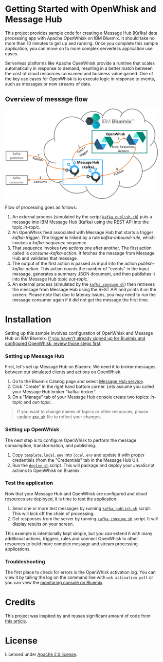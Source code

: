# Getting Started with OpenWhisk and Message Hub
This project provides sample code for creating a Message Hub (Kafka) data processing app with Apache OpenWhisk on IBM Bluemix. It should take no more than 10 minutes to get up and running. Once you complete this sample application, you can move on to more complex serverless application use cases.

Serverless platforms like Apache OpenWhisk provide a runtime that scales automatically in response to demand, resulting in a better match between the cost of cloud resources consumed and business value gained. One of the key use cases for OpenWhisk is to execute logic in response to events, such as messages or new streams of data.

## Overview of message flow
![Sample Architecture](/images/OpenWhisk-MessageHub-sample-architecture.png)

Flow of processing goes as follows:

1. An external process (simulated by the script [`kafka_publish.sh`](kafka_publish.sh)) puts a message into IBM Message Hub (Kafka) using the REST API into the topic _in-topic_.
2. An OpenWhisk feed associated with Message Hub that starts a trigger _kafka-trigger_. The trigger is linked by a rule _kafka-inbound-rule_, which invokes a _kafka-sequence_ sequence.
3. That sequence invokes two actions one after another. The first action called is _consume-kafka-action_. It fetches the message from Message Hub and validates that message.
4. The output of the first action is passed as input into the action _publish-kafka-action_. This action counts the number of "events" in the input message, generates a summary JSON document, and then publishes it into the Message Hub topic _out-topic_.
5. An external process (simulated by the [`kafka_consume.sh`](kafka_consume.sh)) then retrieves the message from Message Hub using the REST API and prints it on the screen. Please note that due to latency issues, you may need to run the message consumer again if it did not get the message the first time.

# Installation
Setting up this sample involves configuration of OpenWhisk and Message Hub on IBM Bluemix. [If you haven't already signed up for Bluemix and configured OpenWhisk, review those steps first](docs/OPENWHISK.md).

### Setting up Message Hub
First, let's set up Message Hub on Bluemix. We need it to broker messages between our simulated clients and actions on OpenWhisk.

1. Go to the Bluemix Catalog page and select [Message Hub service](https://console.ng.bluemix.net/catalog/services/message-hub).
2. Click "Create" in the right hand bottom corner. Lets assume you called your Message Hub broker "kafka-broker".
3. On a "Manage" tab of your Message Hub console create two topics: _in-topic_ and _out-topic_.

> If you want to change names of topics or other resources, please update [`env.sh`](env.sh) file to reflect your changes.

### Setting up OpenWhisk
The next step is to configure OpenWhisk to perform the message consumption, transformation, and publishing.

1. Copy [`template.local.env`](template.local.env) into `local.env` and update it with proper credentials (from the "Credentials" tab in the Message Hub UI).
3. Run the [`deploy.sh`](deploy.sh) script. This will package and deploy your JavaScript actions to OpenWhisk on Bluemix.

### Test the application
Now that your Message Hub and OpenWhisk are configured and cloud resources are deployed, it is time to test the application.

1. Send one or more test messages by running [`kafka_publish.sh`](kafka_publish.sh) script. This will kick off the chain of processing.
2. Get responses from the server by running [`kafka_consume.sh`](kafka_consume.sh) script. It will display results on your screen.

This example is intentionally kept simple, but you can extend it with many additional actions, triggers, rules and connect OpenWhisk to other resources to build more complex message and stream processing applications.

### Troubleshooting
The first place to check for errors is the OpenWhisk activation log. You can view it by tailing the log on the command line with `wsk activation poll` or you can view the [monitoring console on Bluemix](https://console.ng.bluemix.net/openwhisk/dashboard).

# Credits
This project was inspired by and reuses significant amount of code from [this article](https://medium.com/openwhisk/transit-flexible-pipeline-for-iot-data-with-bluemix-and-openwhisk-4824cf20f1e0#.talwj9dno).

# License
Licensed under [Apache 2.0 license](LICENSE.txt).

